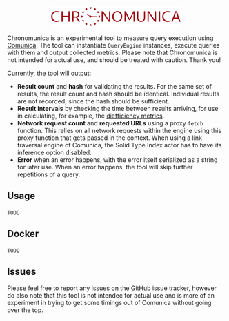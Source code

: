 <p align="center">
    <img alt="logo" src="./images/logo.svg" width="300">
</p>

Chronomunica is an experimental tool to measure query execution using [Comunica](https://github.com/comunica/comunica). The tool can instantiate `QueryEngine` instances, execute queries with them and output collected metrics. Please note that Chronomunica is not intended for actual use, and should be treated with caution. Thank you!

Currently, the tool will output:

* **Result count** and **hash** for validating the results. For the same set of results, the result count and hash should be identical. Individual results are not recorded, since the hash should be sufficient.
* **Result intervals** by checking the time between results arriving, for use in calculating, for example, the [diefficiency metrics](https://link.springer.com/chapter/10.1007/978-3-319-68204-4_1).
* **Network request count** and **requested URLs** using a proxy `fetch` function. This relies on all network requests within the engine using this proxy function that gets passed in the context. When using a link traversal engine of Comunica, the Solid Type Index actor has to have its inference option disabled.
* **Error** when an error happens, with the error itself serialized as a string for later use. When an error happens, the tool will skip further repetitions of a query.

## Usage

    TODO

## Docker

    TODO

## Issues

Please feel free to report any issues on the GitHub issue tracker, however do also note that this tool is not intendec for actual use and is more of an experiment in trying to get some timings out of Comunica without going over the top.
